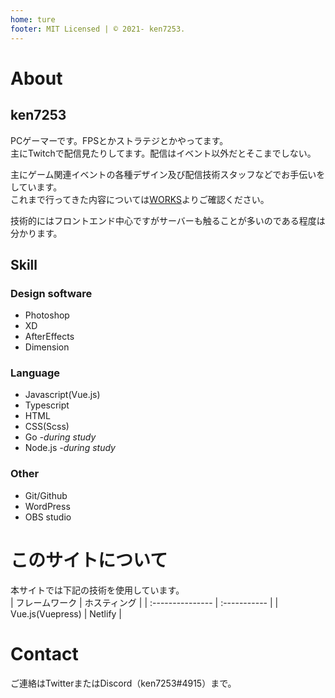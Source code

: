 ```yaml
---
home: ture
footer: MIT Licensed | © 2021- ken7253.
---
```


# About
## ken7253
PCゲーマーです。FPSとかストラテジとかやってます。  
主にTwitchで配信見たりしてます。配信はイベント以外だとそこまでしない。  

主にゲーム関連イベントの各種デザイン及び配信技術スタッフなどでお手伝いをしています。   
これまで行ってきた内容については[WORKS](./works)よりご確認ください。  

技術的にはフロントエンド中心ですがサーバーも触ることが多いのである程度は分かります。  

## Skill
### Design software
- Photoshop
- XD
- AfterEffects
- Dimension

### Language
- Javascript(Vue.js)
- Typescript
- HTML
- CSS(Scss)
- Go *-during study*
- Node.js *-during study*

### Other
- Git/Github
- WordPress
- OBS studio

<zenn-articles/>

# このサイトについて
本サイトでは下記の技術を使用しています。  
| フレームワーク   | ホスティング |
| :--------------- | :----------- |
| Vue.js(Vuepress) | Netlify      |

# Contact

ご連絡はTwitterまたはDiscord（ken7253#4915）まで。
